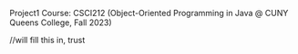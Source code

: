 Project1
Course: CSCI212 (Object-Oriented Programming in Java @ CUNY Queens College, Fall 2023)

//will fill this in, trust
